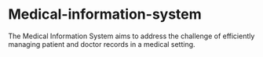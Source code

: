 # Medical-information-system
The Medical Information System aims to address the challenge of efficiently managing patient and doctor records in a medical setting. 
